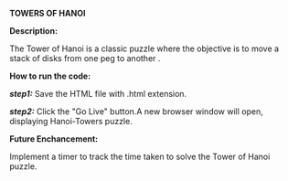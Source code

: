 **TOWERS OF HANOI**

**Description:**

The Tower of Hanoi is a classic puzzle where the objective is to move a stack of disks from one peg to another .

**How to run the code:**

***step1:*** Save the HTML file with .html extension.

***step2:*** Click the "Go Live" button.A new browser window will open, displaying Hanoi-Towers puzzle.

**Future Enchancement:**

Implement a timer to track the time taken to solve the Tower of Hanoi puzzle.
